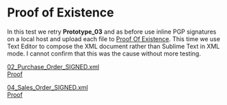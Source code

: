# Proof of Existence

In this test we retry **Prototype_03** and  as before use inline PGP signatures on a local host and upload each file to [Proof Of Existence](http://proofofexistence.com/). This time we use Text Editor to compose the XML document rather than Sublime Text in XML mode. I cannot confirm that this was the cause without more testing.

[02_Purchase_Order_SIGNED.xml  ](https://github.com/MrChrisJ/Blockchain-Contract/blob/master/Prototype_04/02_Purchase_Order_SIGNED.xml)  
[Proof](http://proofofexistence.com/detail/0e2df032de9f217fd680a8abbdc19f2177eac41d0791469d2d64c2d5ebc7e02f)  

[04_Sales_Order_SIGNED.xml  ](https://github.com/MrChrisJ/Blockchain-Contract/blob/master/Prototype_04/02_Purchase_Order_SIGNED.xml)  
[Proof](http://proofofexistence.com/detail/f3ca56dfd82762910ff4e4421e6240754a53f92c455e38db3091e24626e5c963)

